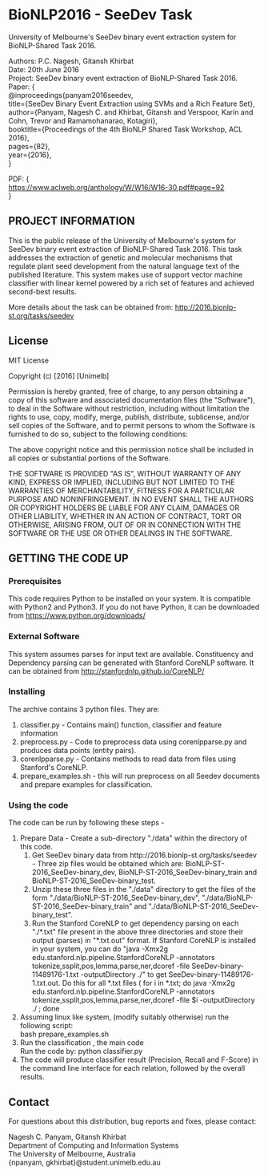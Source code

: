 # BioNLP2016 - SeeDev Task
University of Melbourne's SeeDev binary event extraction system for BioNLP-Shared Task 2016.

Authors: P.C. Nagesh, Gitansh Khirbat <br>
Date: 20th June 2016 <br>
Project: SeeDev binary event extraction of BioNLP-Shared Task 2016.<br>
Paper: { <br>
		@inproceedings{panyam2016seedev, <br>
	        title={SeeDev Binary Event Extraction using SVMs and a Rich Feature Set}, <br>
	        author={Panyam, Nagesh C. and Khirbat, Gitansh and Verspoor, Karin and Cohn, Trevor and Ramamohanarao, Kotagiri}, <br>
      		booktitle={Proceedings of the 4th BioNLP Shared Task Workshop, ACL 2016}, <br>
        	pages={82},	<br>
	  	year={2016}, <br>
      }

PDF: { <br>
https://www.aclweb.org/anthology/W/W16/W16-30.pdf#page=92 <br>
}


## PROJECT INFORMATION

This is the public release of the University of Melbourne's system for SeeDev binary event extraction of BioNLP-Shared Task 2016. This task addresses the extraction of genetic and molecular mechanisms that regulate plant seed development from the natural language text of the published literature. This system makes use of support vector machine classifier with linear kernel powered by a rich set of features and achieved second-best results.

More details about the task can be obtained from: http://2016.bionlp-st.org/tasks/seedev

## License

MIT License

Copyright (c) [2016] [Unimelb]

Permission is hereby granted, free of charge, to any person obtaining a copy
of this software and associated documentation files (the "Software"), to deal
in the Software without restriction, including without limitation the rights
to use, copy, modify, merge, publish, distribute, sublicense, and/or sell
copies of the Software, and to permit persons to whom the Software is
furnished to do so, subject to the following conditions:

The above copyright notice and this permission notice shall be included in all
copies or substantial portions of the Software.

THE SOFTWARE IS PROVIDED "AS IS", WITHOUT WARRANTY OF ANY KIND, EXPRESS OR
IMPLIED, INCLUDING BUT NOT LIMITED TO THE WARRANTIES OF MERCHANTABILITY,
FITNESS FOR A PARTICULAR PURPOSE AND NONINFRINGEMENT. IN NO EVENT SHALL THE
AUTHORS OR COPYRIGHT HOLDERS BE LIABLE FOR ANY CLAIM, DAMAGES OR OTHER
LIABILITY, WHETHER IN AN ACTION OF CONTRACT, TORT OR OTHERWISE, ARISING FROM,
OUT OF OR IN CONNECTION WITH THE SOFTWARE OR THE USE OR OTHER DEALINGS IN THE
SOFTWARE.


## GETTING THE CODE UP
### Prerequisites
This code requires Python to be installed on your system. It is compatible with Python2 and Python3. If you do not have Python, it can be downloaded from https://www.python.org/downloads/

### External Software
This system assumes parses for input text are available. Constituency and Dependency parsing can be generated with Stanford CoreNLP software. It can be obtained from http://stanfordnlp.github.io/CoreNLP/

### Installing 
The archive contains 3 python files. They are:
<ol>
<li> classifier.py - Contains main() function, classifier and feature information </li>
<li> preprocess.py - Code to preprocess data using corenlpparse.py and produces data points (entity pairs). </li>
<li> corenlpparse.py - Contains methods to read data from files using Stanford's CoreNLP. </li>
<li> prepare_examples.sh  - this will run preprocess on all Seedev documents and prepare examples for classification. </li>
</ol>

### Using the code 
The code can be run by following these steps -
<ol>
<li> Prepare Data - Create a sub-directory "./data" within the directory of this code.
<ol>
  <li> Get SeeDev binary data from http://2016.bionlp-st.org/tasks/seedev - Three zip files would be obtained which are: BioNLP-ST-2016_SeeDev-binary_dev, BioNLP-ST-2016_SeeDev-binary_train and BioNLP-ST-2016_SeeDev-binary_test.
  </li>
  <li> Unzip these three files in the "./data" directory to get the files of the form "./data/BioNLP-ST-2016_SeeDev-binary_dev", "./data/BioNLP-ST-2016_SeeDev-binary_train" and "./data/BioNLP-ST-2016_SeeDev-binary_test".
  </li>
  <li> Run the Stanford CoreNLP to get dependency parsing on each "./*.txt" file present in the above three directories and store their output (parses) in "*.txt.out" format.
  	If Stanford CoreNLP is installed in your system, you can do "java -Xmx2g edu.stanford.nlp.pipeline.StanfordCoreNLP -annotators tokenize,ssplit,pos,lemma,parse,ner,dcoref -file SeeDev-binary-11489176-1.txt  -outputDirectory  ./" to get  SeeDev-binary-11489176-1.txt.out.
	Do this for all *.txt files ( for i in *.txt; do  java -Xmx2g edu.stanford.nlp.pipeline.StanfordCoreNLP -annotators tokenize,ssplit,pos,lemma,parse,ner,dcoref -file $i  -outputDirectory  ./ ; done	
  </li>
</ol>
</li>

<li> Assuming linux like system, (modify suitably otherwise) run the following script: <br>  bash prepare_examples.sh  <br>
</li>
<li> Run the classification , the main code <br>
Run the code by: python classifier.py <br>
</li>
<li>
The code will produce classifier result (Precision, Recall and F-Score) in the command line interface for each relation, followed by the overall results.
</li>
</ol>

## Contact

For questions about this distribution, bug reports and fixes, please contact:

Nagesh C. Panyam, Gitansh Khirbat <br>
Department of Computing and Information Systems <br>
The University of Melbourne, Australia <br>
{npanyam, gkhirbat}@student.unimelb.edu.au
